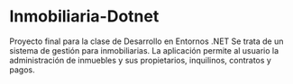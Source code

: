 # Inmobiliaria-Dotnet
Proyecto final para la clase de Desarrollo en Entornos .NET
Se trata de un sistema de gestión para inmobiliarias. La aplicación permite al usuario la administración de inmuebles y sus propietarios, inquilinos, contratos y pagos. 
